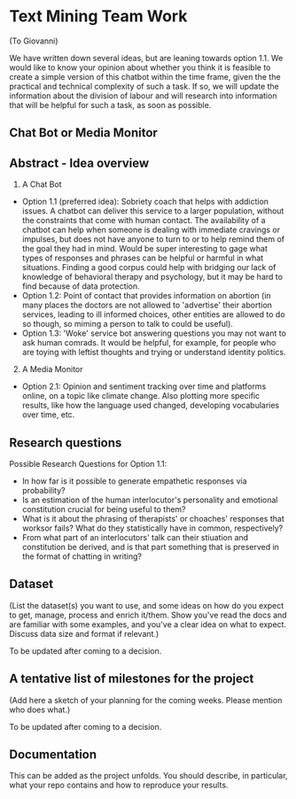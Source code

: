 # Text Mining Team Work
(To Giovanni)

We have written down several ideas, but are leaning towards option 1.1. We would like to know your opinion about whether you think it is feasible to create a simple version of this chatbot within the time frame, given the the practical and technical complexity of such a task. If so, we will update the information about the division of labour and will research into information that will be helpful for such a task, as soon as possible.

## Chat Bot or Media Monitor

## Abstract - Idea overview

1. A Chat Bot
 - Option 1.1 (preferred idea): Sobriety coach that helps with addiction issues. A chatbot can deliver this service to a larger population, without the constraints that come with human contact. The availability of a chatbot can help when someone is dealing with immediate cravings or impulses, but does not have anyone to turn to or to help remind them of the goal they had in mind. Would be super interesting to gage what types of responses and phrases can be helpful or harmful in what situations. Finding a good corpus could help with bridging our lack of knowledge of behavioral therapy and psychology, but it may be hard to find because of data protection.
 - Option 1.2: Point of contact that provides information on abortion (in many places the doctors are not allowed to 'advertise' their abortion services, leading to ill informed choices, other entities are allowed to do so though, so miming a person to talk to could be useful).
 - Option 1.3: 'Woke' service bot answering questions you may not want to ask human comrads. It would be helpful, for example, for people who are toying with leftist thoughts and trying or understand identity politics.

2. A Media Monitor
- Option 2.1: Opinion and sentiment tracking over time and platforms online, on a topic like climate change. Also plotting more specific results, like how the language used changed, developing vocabularies over time, etc.

## Research questions

Possible Research Questions for Option 1.1: 
- In how far is it possible to generate empathetic responses via probability? 
- Is an estimation of the human interlocutor's personality and emotional constitution crucial for being useful to them? 
- What is it about the phrasing of therapists' or choaches' responses that worksor fails? What do they statistically have in common, respectively? 
- From what part of an interlocutors' talk can their stiuation and constitution be derived, and is that part something that is preserved in the format of chatting in writing? 

## Dataset
(List the dataset(s) you want to use, and some ideas on how do you expect to get, manage, process and enrich it/them. Show you've read the docs and are familiar with some examples, and you've a clear idea on what to expect. Discuss data size and format if relevant.)

To be updated after coming to a decision.

## A tentative list of milestones for the project
(Add here a sketch of your planning for the coming weeks. Please mention who does what.)

To be updated after coming to a decision.

## Documentation
This can be added as the project unfolds. You should describe, in particular, what your repo contains and how to reproduce your results.
